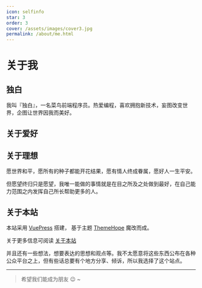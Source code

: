```yaml
---
icon: selfinfo
star: 3
order: 3
cover: /assets/images/cover3.jpg
permalink: /about/me.html
---
```


# 关于我

## 独白

我叫『独白』，一名菜鸟前端程序员。热爱编程，喜欢拥抱新技术，妄图改变世界，企图让世界因我而美好。



## 关于爱好

## 关于理想

愿世界和平，愿所有的种子都能开花结果，愿有情人终成眷属，愿好人一生平安。

但愿望终归只是愿望，我唯一能做的事情就是在目之所及之处做到最好，在自己能力范围之内发挥自己所长帮助更多的人。

## 关于本站

本站采用
[VuePress](https://v2.vuepress.vuejs.org) 搭建，
基于主题 [ThemeHope](https://theme-hope.vuejs.press) 魔改而成。

关于更多信息可阅读 [关于本站](./关于本站.md)

并且还有一些想法，想要表达的思想和观点等。我不太愿意将这些东西公布在各种公众平台之上，但有些话总要有个地方分享、倾诉，所以我选择了这个站点。

---

> 希望我们能成为朋友 :wink: ~
